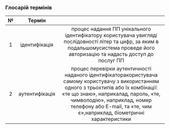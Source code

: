 ### Глосарій термінів

|   №   |     Термін     |                                                                                                                                                                                                                                                                                            |
|:-----:|:--------------:|:------------------------------------------------------------------------------------------------------------------------------------------------------------------------------------------------------------------------------------------------------------------------------------------:|
|   1   | ідентифікація  |                                                     процес надання ПП унікального ідентифікатору користувача увигляді послідовності літер та цифр, за яким в подальшомусистема проведе його авторизацію та надасть доступ до послуг ПП                                                     |
|   2   | аутентифікація | процес перевірки аутентичності наданого ідентифікаторакористувача самому користувачу з використанням одного з трьохтипів або їх комбінації: «те що знаю», наприкалад, пароль, «те, чимволодію», наприклад, номер телефону або E-mail, та «те, чим є»,наприклад, біометричні характеристики |
